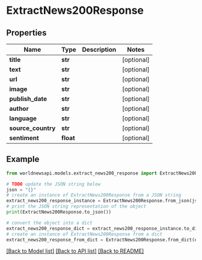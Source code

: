 # ExtractNews200Response


## Properties

Name | Type | Description | Notes
------------ | ------------- | ------------- | -------------
**title** | **str** |  | [optional] 
**text** | **str** |  | [optional] 
**url** | **str** |  | [optional] 
**image** | **str** |  | [optional] 
**publish_date** | **str** |  | [optional] 
**author** | **str** |  | [optional] 
**language** | **str** |  | [optional] 
**source_country** | **str** |  | [optional] 
**sentiment** | **float** |  | [optional] 

## Example

```python
from worldnewsapi.models.extract_news200_response import ExtractNews200Response

# TODO update the JSON string below
json = "{}"
# create an instance of ExtractNews200Response from a JSON string
extract_news200_response_instance = ExtractNews200Response.from_json(json)
# print the JSON string representation of the object
print(ExtractNews200Response.to_json())

# convert the object into a dict
extract_news200_response_dict = extract_news200_response_instance.to_dict()
# create an instance of ExtractNews200Response from a dict
extract_news200_response_from_dict = ExtractNews200Response.from_dict(extract_news200_response_dict)
```
[[Back to Model list]](../README.md#documentation-for-models) [[Back to API list]](../README.md#documentation-for-api-endpoints) [[Back to README]](../README.md)


